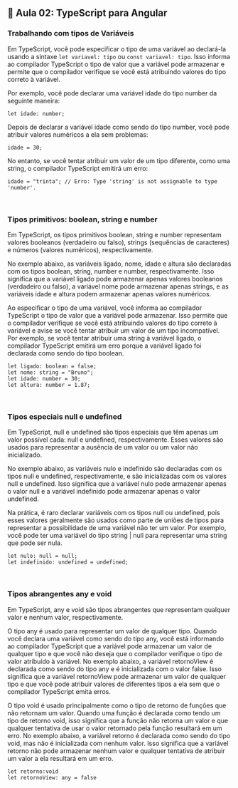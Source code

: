 ## 📝 Aula 02: TypeScript para Angular
### Trabalhando com tipos de Variáveis
Em TypeScript, você pode especificar o tipo de uma variável ao declará-la usando a sintaxe ``let variavel: tipo`` ou ``const variavel: tipo``. Isso informa ao compilador TypeScript o tipo de valor que a variável pode armazenar e permite que o compilador verifique se você está atribuindo valores do tipo correto à variável.

Por exemplo, você pode declarar uma variável idade do tipo number da seguinte maneira:
```
let idade: number;
```

Depois de declarar a variável idade como sendo do tipo number, você pode atribuir valores numéricos a ela sem problemas:
```
idade = 30;
```

No entanto, se você tentar atribuir um valor de um tipo diferente, como uma string, o compilador TypeScript emitirá um erro:
```
idade = "trinta"; // Erro: Type 'string' is not assignable to type 'number'.
```

<br>

### Tipos primitivos: boolean, string e number
Em TypeScript, os tipos primitivos boolean, string e number representam valores booleanos (verdadeiro ou falso), strings (sequências de caracteres) e números (valores numéricos), respectivamente.

No exemplo abaixo, as variáveis ligado, nome, idade e altura são declaradas com os tipos boolean, string, number e number, respectivamente. Isso significa que a variável ligado pode armazenar apenas valores booleanos (verdadeiro ou falso), a variável nome pode armazenar apenas strings, e as variáveis idade e altura podem armazenar apenas valores numéricos.

Ao especificar o tipo de uma variável, você informa ao compilador TypeScript o tipo de valor que a variável pode armazenar. Isso permite que o compilador verifique se você está atribuindo valores do tipo correto à variável e avise se você tentar atribuir um valor de um tipo incompatível. Por exemplo, se você tentar atribuir uma string à variável ligado, o compilador TypeScript emitirá um erro porque a variável ligado foi declarada como sendo do tipo boolean.
```
let ligado: boolean = false;
let nome: string = "Bruno";
let idade: number = 30;
let altura: number = 1.87;
```

<br>

### Tipos especiais null e undefined
Em TypeScript, null e undefined são tipos especiais que têm apenas um valor possível cada: null e undefined, respectivamente. Esses valores são usados para representar a ausência de um valor ou um valor não inicializado.

No exemplo abaixo, as variáveis nulo e indefinido são declaradas com os tipos null e undefined, respectivamente, e são inicializadas com os valores null e undefined. Isso significa que a variável nulo pode armazenar apenas o valor null e a variável indefinido pode armazenar apenas o valor undefined.

Na prática, é raro declarar variáveis com os tipos null ou undefined, pois esses valores geralmente são usados como parte de uniões de tipos para representar a possibilidade de uma variável não ter um valor. Por exemplo, você pode ter uma variável do tipo string | null para representar uma string que pode ser nula.
```
let nulo: null = null;
let indefinido: undefined = undefined;
```

<br>

### Tipos abrangentes any e void
Em TypeScript, any e void são tipos abrangentes que representam qualquer valor e nenhum valor, respectivamente.

O tipo any é usado para representar um valor de qualquer tipo. Quando você declara uma variável como sendo do tipo any, você está informando ao compilador TypeScript que a variável pode armazenar um valor de qualquer tipo e que você não deseja que o compilador verifique o tipo de valor atribuído à variável. No exemplo abaixo, a variável retornoView é declarada como sendo do tipo any e é inicializada com o valor false. Isso significa que a variável retornoView pode armazenar um valor de qualquer tipo e que você pode atribuir valores de diferentes tipos a ela sem que o compilador TypeScript emita erros.

O tipo void é usado principalmente como o tipo de retorno de funções que não retornam um valor. Quando uma função é declarada como tendo um tipo de retorno void, isso significa que a função não retorna um valor e que qualquer tentativa de usar o valor retornado pela função resultará em um erro. No exemplo abaixo, a variável retorno é declarada como sendo do tipo void, mas não é inicializada com nenhum valor. Isso significa que a variável retorno não pode armazenar nenhum valor e qualquer tentativa de atribuir um valor a ela resultará em um erro.
```
let retorno:void
let retornoView: any = false 
```